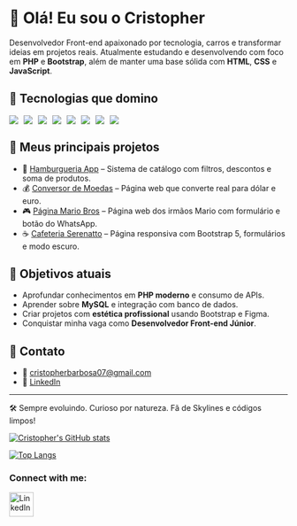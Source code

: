 # 👋 Olá! Eu sou o Cristopher

Desenvolvedor Front-end apaixonado por tecnologia, carros e transformar ideias em projetos reais. Atualmente estudando e desenvolvendo com foco em **PHP** e **Bootstrap**, além de manter uma base sólida com **HTML**, **CSS** e **JavaScript**.

## 🚀 Tecnologias que domino

<div style="display: flex; gap: 10px; flex-wrap: wrap;">
  <img src="https://img.shields.io/badge/HTML5-E34F26?style=flat&logo=html5&logoColor=white"/>
  <img src="https://img.shields.io/badge/CSS3-1572B6?style=flat&logo=css3&logoColor=white"/>
  <img src="https://img.shields.io/badge/JavaScript-F7DF1E?style=flat&logo=javascript&logoColor=black"/>
  <img src="https://img.shields.io/badge/PHP-777BB4?style=flat&logo=php&logoColor=white"/>
  <img src="https://img.shields.io/badge/Bootstrap-7952B3?style=flat&logo=bootstrap&logoColor=white"/>
  <img src="https://img.shields.io/badge/Figma-F24E1E?style=flat&logo=figma&logoColor=white"/>
  <img src="https://img.shields.io/badge/Git-F05032?style=flat&logo=git&logoColor=white"/>
  <img src="https://img.shields.io/badge/GitHub-181717?style=flat&logo=github&logoColor=white"/>
</div>

## 📂 Meus principais projetos

- 🍔 [Hamburgueria App](https://cristopherbarbosa.github.io/Dev---Burger/) – Sistema de catálogo com filtros, descontos e soma de produtos.
- 💰 [Conversor de Moedas](https://cristopherbarbosa.github.io/Conversor-Moedas/) – Página web que converte real para dólar e euro.
- 🎮 [Página Mario Bros](https://cristopherbarbosa.github.io/Projeto-Mario-Bros/) – Página web dos irmãos Mario com formulário e botão do WhatsApp.
- ☕ [Cafeteria Serenatto](https://cristopherbarbosa.github.io/Bootstrap-5/) – Página responsiva com Bootstrap 5, formulários e modo escuro.

## 🎯 Objetivos atuais

- Aprofundar conhecimentos em **PHP moderno** e consumo de APIs.
- Aprender sobre **MySQL** e integração com banco de dados.
- Criar projetos com **estética profissional** usando Bootstrap e Figma.
- Conquistar minha vaga como **Desenvolvedor Front-end Júnior**.

## 💼 Contato

- 📧 cristopherbarbosa07@gmail.com 
- 💼 [LinkedIn](https://www.linkedin.com/in/cristopher-barbosa/)  

---

🛠️ Sempre evoluindo. Curioso por natureza. Fã de Skylines e códigos limpos!

[![Cristopher's GitHub stats](https://github-readme-stats.vercel.app/api?username=CristopherBarbosa)](https://github.com/anuraghazra/github-readme-stats)

[![Top Langs](https://github-readme-stats.vercel.app/api/top-langs/?username=CristopherBarbosa)](https://github.com/anuraghazra/github-readme-stats)

### Connect with me:

<a href="https://www.linkedin.com/in/cristopher-barbosa-06b92a1b1/" target="_blank">
<img align="left" alt="LinkedIn" width="44px" src="https://i.pinimg.com/564x/6b/ab/30/6bab3017350ca04c6fa05569672bd31e.jpg" />
</a>
